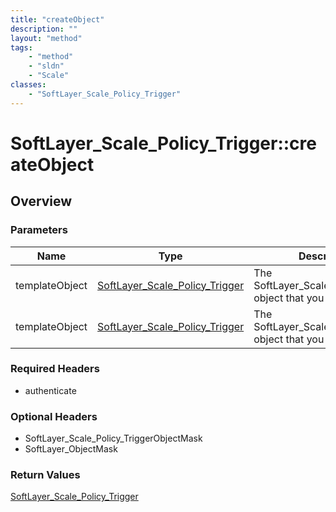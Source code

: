 ```yaml
---
title: "createObject"
description: ""
layout: "method"
tags:
    - "method"
    - "sldn"
    - "Scale"
classes:
    - "SoftLayer_Scale_Policy_Trigger"
---
```

# SoftLayer_Scale_Policy_Trigger::createObject
## Overview 


### Parameters 
|Name | Type | Description |
| --- | --- | --- |
|templateObject| <a href='/reference/datatypes/SoftLayer_Scale_Policy_Trigger'>SoftLayer_Scale_Policy_Trigger </a>| The SoftLayer_Scale_Policy_Trigger object that you wish to create.|
|templateObject| <a href='/reference/datatypes/SoftLayer_Scale_Policy_Trigger'>SoftLayer_Scale_Policy_Trigger </a>| The SoftLayer_Scale_Policy_Trigger object that you wish to create.|


### Required Headers
* authenticate

### Optional Headers
* SoftLayer_Scale_Policy_TriggerObjectMask
* SoftLayer_ObjectMask

### Return Values
<a href='/reference/datatypes/SoftLayer_Scale_Policy_Trigger'>SoftLayer_Scale_Policy_Trigger </a>
